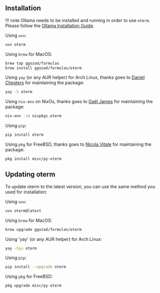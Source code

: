 ## Installation

!!! note
    Ollama needs to be installed and running in order to use `oterm`. Please follow the [Ollama Installation Guide](https://github.com/ollama/ollama?tab=readme-ov-file#ollama).

Using `uvx`:

```bash
uvx oterm
```

Using `brew` for MacOS:

```bash
brew tap ggozad/formulas
brew install ggozad/formulas/oterm
```

Using `yay` (or any AUR helper) for Arch Linux, thanks goes to [Daniel Chesters](https://github.com/DanielChesters) for maintaining the package:

```bash
yay -S oterm
```

Using `nix-env` on NixOs, thanks goes to [Gaël James](https://github.com/gaelj) for maintaining the package:

```bash
nix-env -iA nixpkgs.oterm
```

Using `pip`:

```bash
pip install oterm
```

Using `pkg` for FreeBSD, thanks goes to [Nicola Vitale](https://github.com/nivit) for maintaining the package:

```bash
pkg install misc/py-oterm
```

## Updating oterm

To update oterm to the latest version, you can use the same method you used for installation:

Using `uvx`:

```bash
uvx oterm@latest
```

Using `brew` for MacOS:

```bash
brew upgrade ggozad/formulas/oterm
```
Using 'yay' (or any AUR helper) for Arch Linux:

```bash
yay -Syu oterm
```
Using `pip`:

```bash
pip install --upgrade oterm
```

Using `pkg` for FreeBSD:

```bash
pkg upgrade misc/py-oterm
```
